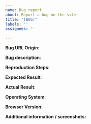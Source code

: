 ```yaml
---
name: Bug report
about: Report a bug on the site!
title: "[BUG]"
labels: ''
assignees: ''

---
```


**Bug URL Origin**:

**Bug description**:

**Reproduction Steps**:

**Expected Result**:

**Actual Result**:

**Operating System**:

**Browser Version**:

**Additional information / screenshots:**
